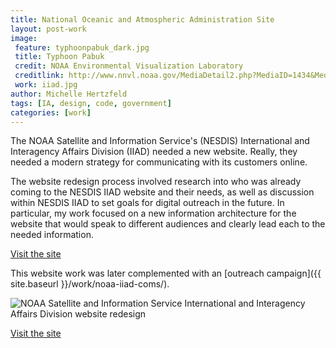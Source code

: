 ```yaml
---
title: National Oceanic and Atmospheric Administration Site
layout: post-work
image:
 feature: typhoonpabuk_dark.jpg
 title: Typhoon Pabuk
 credit: NOAA Environmental Visualization Laboratory
 creditlink: http://www.nnvl.noaa.gov/MediaDetail2.php?MediaID=1434&MediaTypeID=1
 work: iiad.jpg
author: Michelle Hertzfeld
tags: [IA, design, code, government]
categories: [work]
---
```

The NOAA Satellite and Information Service's (NESDIS) International and Interagency Affairs Division (IIAD) needed a new website. Really, they needed a modern strategy for communicating with its customers online.<!--more-->

The website redesign process involved research into who was already coming to the NESDIS IIAD website and their needs, as well as discussion within NESDIS IIAD to set goals for digital outreach in the future. In particular, my work focused on a new information architecture for the website that would speak to different audiences and clearly lead each to the needed information.

[Visit the site](http://www.nesdisia.noaa.gov/)

This website work was later complemented with an [outreach campaign]({{ site.baseurl }}/work/noaa-iiad-coms/).

![NOAA Satellite and Information Service International and Interagency Affairs Division website redesign](https://meiqimichelle.github.io/mhertzfeld/assets/img/iiad_site.jpg)

[Visit the site](http://www.nesdisia.noaa.gov/)
